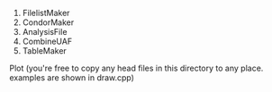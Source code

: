 1. FilelistMaker
2. CondorMaker
3. AnalysisFile
4. CombineUAF
5. TableMaker


Plot (you're free to copy any head files in this directory to any place. examples are shown in draw.cpp)
